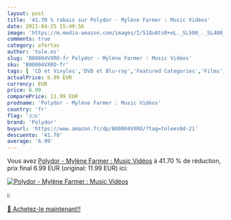 ```yaml
---
layout: post
title: '41.70 % rabais sur Polydor - Mylène Farmer : Music Vidéos'
date: 2021-04-25 15:49:56
image: 'https://m.media-amazon.com/images/I/51QuAtsB+eL._SL500_._SL400_.jpg'
comments: true
category: ofertas
author: 'tole.es'
slug: 'B00004VXRO-fr Polydor - Mylène Farmer : Music Vidéos'
sku: 'B00004VXRO-fr'
tags: [ 'CD et Vinyles','DVD et Blu-ray','Featured Categories','Films','Genres','Musique','polydor', ]
actualPrice: 6.99 EUR
currency: EUR
price: 6.99
comparePrice: 11.99 EUR
prodname: 'Polydor - Mylène Farmer : Music Vidéos'
country: 'fr'
flag: '🇫🇷'
brand: 'Polydor'
buyurl: 'https://www.amazon.fr/dp/B00004VXRO/?tag=tolees0d-21'
descuento: '41.70'
average: '6.99'
---
```


Vous avez [Polydor - Mylène Farmer : Music Vidéos](https://www.amazon.fr/dp/B00004VXRO/?tag=tolees0d-21)  à  41.70 % de réduction, prix final  6.99 EUR (original: 11.99 EUR) ici:

[![Polydor - Mylène Farmer : Music Vidéos](https://m.media-amazon.com/images/I/51QuAtsB+eL._SL500_._SL400_.jpg)](https://www.amazon.fr/dp/B00004VXRO/?tag=tolees0d-21)

ℹ️:


[🛒 Achetez-le maintenant!!](https://www.amazon.fr/dp/B00004VXRO/?tag=tolees0d-21)
